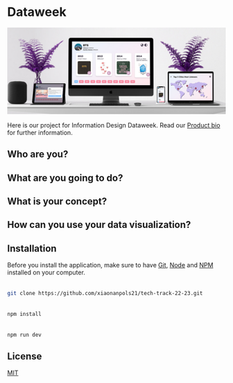 # Dataweek

![cover](https://github.com/xiaonanpols21/tech-track-22-23/blob/main/images/wiki/cover.jpg)

Here is our project for Information Design Dataweek. Read our [Product bio](https://lopsided-guavaberry-72e.notion.site/Dataweek-BTS-vs-Harry-Styles-a24f9728e871422e851b336ae7dcbff3) for further information.

## Who are you?

## What are you going to do?

## What is your concept?

## How can you use your data visualization?

## Installation

Before you install the application, make sure to have [Git](https://git-scm.com/book/en/v2/Getting-Started-Installing-Git), [Node](https://nodejs.org/en/download/) and [NPM](https://docs.npmjs.com/downloading-and-installing-node-js-and-npm) installed on your computer.

``` bash

git clone https://github.com/xiaonanpols21/tech-track-22-23.git

```
``` bash

npm install

```

``` bash

npm run dev

```

## License

[MIT](https://github.com/xiaonanpols21/tech-track-22-23/blob/main/LICENSE)
